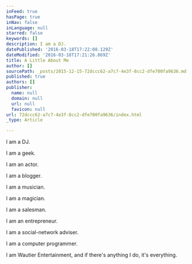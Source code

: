 ```yaml
---
inFeed: true
hasPage: true
inNav: false
inLanguage: null
starred: false
keywords: []
description: I am a DJ.
datePublished: '2016-03-18T17:22:08.129Z'
dateModified: '2016-03-18T17:21:26.869Z'
title: A Little About Me
author: []
sourcePath: _posts/2015-12-15-72dccc62-a7c7-4e3f-8cc2-dfe700fa9636.md
published: true
authors: []
publisher:
  name: null
  domain: null
  url: null
  favicon: null
url: 72dccc62-a7c7-4e3f-8cc2-dfe700fa9636/index.html
_type: Article

---
```

I am a DJ.

I am a geek.

I am an actor.

I am a blogger.

I am a musician.

I am a magician.

I am a salesman.

I am an entrepreneur.

I am a social-network adviser.

I am a computer programmer.

I am Wautier Entertainment, and if there's anything I do, it's everything.